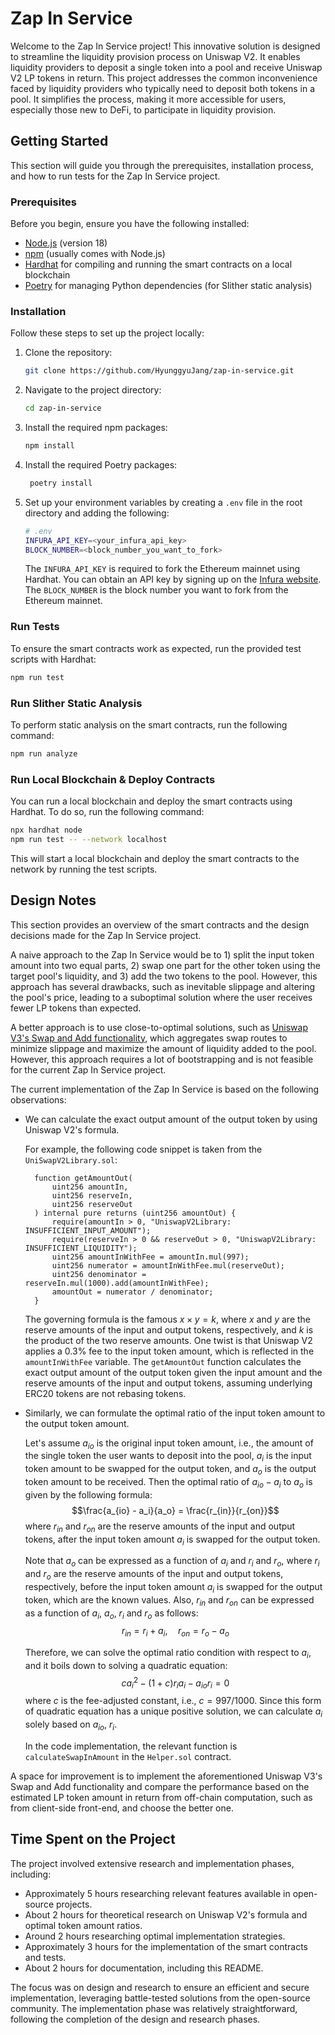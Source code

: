 # Zap In Service

Welcome to the Zap In Service project! This innovative solution is designed to streamline the liquidity provision process on Uniswap V2. It enables liquidity providers to deposit a single token into a pool and receive Uniswap V2 LP tokens in return. This project addresses the common inconvenience faced by liquidity providers who typically need to deposit both tokens in a pool. It simplifies the process, making it more accessible for users, especially those new to DeFi, to participate in liquidity provision.

## Getting Started

This section will guide you through the prerequisites, installation process, and how to run tests for the Zap In Service project.

### Prerequisites

Before you begin, ensure you have the following installed:
- [Node.js](https://nodejs.org/) (version 18)
- [npm](https://www.npmjs.com/) (usually comes with Node.js)
- [Hardhat](https://hardhat.org/getting-started/) for compiling and running the smart contracts on a local blockchain
- [Poetry](https://python-poetry.org/) for managing Python dependencies (for Slither static analysis)

### Installation

Follow these steps to set up the project locally:

1. Clone the repository:
   ```sh
   git clone https://github.com/HyunggyuJang/zap-in-service.git
   ```
2. Navigate to the project directory:
   ```sh
   cd zap-in-service
   ```
3. Install the required npm packages:
   ```sh
   npm install
   ```
4. Install the required Poetry packages:
   ```sh
    poetry install
    ```
5. Set up your environment variables by creating a `.env` file in the root directory and adding the following:
   ```sh
   # .env
   INFURA_API_KEY=<your_infura_api_key>
   BLOCK_NUMBER=<block_number_you_want_to_fork>
   ```
   The `INFURA_API_KEY` is required to fork the Ethereum mainnet using Hardhat. You can obtain an API key by signing up on the [Infura website](https://infura.io/).
   The `BLOCK_NUMBER` is the block number you want to fork from the Ethereum mainnet. 

### Run Tests

To ensure the smart contracts work as expected, run the provided test scripts with Hardhat:

```sh
npm run test
```

### Run Slither Static Analysis

To perform static analysis on the smart contracts, run the following command:

```sh
npm run analyze
```

### Run Local Blockchain & Deploy Contracts

You can run a local blockchain and deploy the smart contracts using Hardhat. To do so, run the following command:

```sh
npx hardhat node
npm run test -- --network localhost
```

This will start a local blockchain and deploy the smart contracts to the network by running the test scripts.

## Design Notes

This section provides an overview of the smart contracts and the design decisions made for the Zap In Service project.

A naive approach to the Zap In Service would be to 1) split the input token amount into two equal parts, 2) swap one part for the other token using the target pool's liquidity, and 3) add the two tokens to the pool. However, this approach has several drawbacks, such as inevitable slippage and altering the pool's price, leading to a suboptimal solution where the user receives fewer LP tokens than expected.

A better approach is to use close-to-optimal solutions, such as [Uniswap V3's Swap and Add functionality](https://docs.uniswap.org/sdk/v3/guides/liquidity/swap-and-add), which aggregates swap routes to minimize slippage and maximize the amount of liquidity added to the pool. However, this approach requires a lot of bootstrapping and is not feasible for the current Zap In Service project.

The current implementation of the Zap In Service is based on the following observations:
- We can calculate the exact output amount of the output token by using Uniswap V2's formula. 

  For example, the following code snippet is taken from the `UniSwapV2Library.sol`:
  ```solidity
    function getAmountOut(
        uint256 amountIn,
        uint256 reserveIn,
        uint256 reserveOut
    ) internal pure returns (uint256 amountOut) {
        require(amountIn > 0, "UniswapV2Library: INSUFFICIENT_INPUT_AMOUNT");
        require(reserveIn > 0 && reserveOut > 0, "UniswapV2Library: INSUFFICIENT_LIQUIDITY");
        uint256 amountInWithFee = amountIn.mul(997);
        uint256 numerator = amountInWithFee.mul(reserveOut);
        uint256 denominator = reserveIn.mul(1000).add(amountInWithFee);
        amountOut = numerator / denominator;
    }
  ```
  The governing formula is the famous $x \times y = k$, where $x$ and $y$ are the reserve amounts of the input and output tokens, respectively, and $k$ is the product of the two reserve amounts. One twist is that Uniswap V2 applies a 0.3% fee to the input token amount, which is reflected in the `amountInWithFee` variable. The `getAmountOut` function calculates the exact output amount of the output token given the input amount and the reserve amounts of the input and output tokens, assuming underlying ERC20 tokens are not rebasing tokens.

- Similarly, we can formulate the optimal ratio of the input token amount to the output token amount.

  Let's assume $a_{io}$ is the original input token amount, i.e., the amount of the single token the user wants to deposit into the pool, $a_i$ is the input token amount to be swapped for the output token, and $a_o$ is the output token amount to be received. Then the optimal ratio of $a_{io} - a_i$ to $a_o$ is given by the following formula:
  $$\frac{a_{io} - a_i}{a_o} = \frac{r_{in}}{r_{on}}$$
  where $r_{in}$ and $r_{on}$ are the reserve amounts of the input and output tokens, after the input token amount $a_i$ is swapped for the output token.
  
  Note that $a_o$ can be expressed as a function of $a_i$ and $r_i$ and $r_o$, where $r_i$ and $r_o$ are the reserve amounts of the input and output tokens, respectively, before the input token amount $a_i$ is swapped for the output token, which are the known values. Also, $r_{in}$ and $r_{on}$ can be expressed as a function of $a_i$, $a_o$, $r_i$ and $r_o$ as follows:
  $$r_{in} = r_i + a_i,\quad r_{on} = r_o - a_o$$

  Therefore, we can solve the optimal ratio condition with respect to $a_i$, and it boils down to solving a quadratic equation:
  $$c a_i^2 - (1 + c) r_i a_i - a_{io} r_i = 0$$
  where $c$ is the fee-adjusted constant, i.e., $c = 997/1000$.
  Since this form of quadratic equation has a unique positive solution, we can calculate $a_i$ solely based on $a_{io}$, $r_i$.
  
  In the code implementation, the relevant function is `calculateSwapInAmount` in the `Helper.sol` contract.

A space for improvement is to implement the aforementioned Uniswap V3's Swap and Add functionality and compare the performance based on the estimated LP token amount in return from off-chain computation, such as from client-side front-end, and choose the better one.

## Time Spent on the Project
The project involved extensive research and implementation phases, including:
- Approximately 5 hours researching relevant features available in open-source projects.
- About 2 hours for theoretical research on Uniswap V2's formula and optimal token amount ratios.
- Around 2 hours researching optimal implementation strategies.
- Approximately 3 hours for the implementation of the smart contracts and tests.
- About 2 hours for documentation, including this README.

The focus was on design and research to ensure an efficient and secure implementation, leveraging battle-tested solutions from the open-source community. The implementation phase was relatively straightforward, following the completion of the design and research phases.
